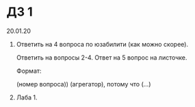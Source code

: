 # ДЗ 1

20.01.20

1. Ответить на 4 вопроса по юзабилити (как можно скорее).

    Ответить на вопросы 2-4.
    Ответ на 5 вопрос на листочке.

    Формат:

    (номер вопроса)) (агрегатор), потому что (...)

2. Лаба 1.
